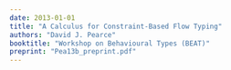 ```yaml
---
date: 2013-01-01
title: "A Calculus for Constraint-Based Flow Typing"
authors: "David J. Pearce"
booktitle: "Workshop on Behavioural Types (BEAT)"
preprint: "Pea13b_preprint.pdf"
---
```


